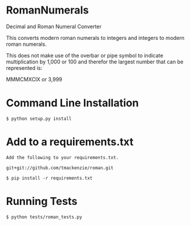 RomanNumerals
=============

Decimal and Roman Numeral Converter

This converts modern roman numerals to integers and integers to
modern roman numerals.

This does not make use of the overbar or pipe symbol to indicate 
multiplication by 1,000 or 100 and therefor the largest number 
that can be represented is:

MMMCMXCIX or 3,999

Command Line Installation
=========================

    $ python setup.py install

Add to a requirements.txt
=========================

    Add the following to your requirements.txt.

    git+git://github.com/tmackenzie/roman.git

    $ pip install -r requirements.txt

Running Tests
=============

    $ python tests/roman_tests.py
